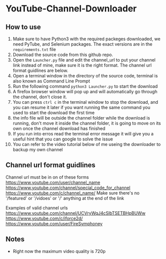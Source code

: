 # YouTube-Channel-Downloader

## How to use

1. Make sure to have Python3 with the required packeges downloaded, we need PyTube, and Selenium packages. The exact versions are in the `requirements.txt` file
2. Download the source code from this github repo.
3. Open the `Launcher.py` file and edit the channel_url to put your channel link instead of mine, make sure it is the right format. The channel url format guidlines are below.
4. Open a terminal window in the directory of the source code, terminal is also known as Command Line Prompt 
5. Run the following command `python3 Launcher.py` to start the download
6. A firefox browser window will pop up and will automatically go through the channel, don't close it.
7. You can press `ctrl c` in the terminal window to stop the download, and you can resume it later if you want running the same command you used to start the download the first time
8. the info file will be outside the channel folder while the download is running, don't move it inside the channel folder, it is going to move on its own once the channel download has finished
9. If you run into erros read the terminal error message it will give you a useful hint that you can google to solve the issue
10. You can refer to the video tutorial below of me useing the downloader to backup my own channel


## Channel url format guidlines
Channel url must be in on of these forms
https://www.youtube.com/user/channel_name
https://www.youtube.com/channel/special_code_for_channel
https://www.youtube.com/c/channel_name/
Make sure there's no '/featured' or '/vidoes' or '/' anything at the end of the link

Examples of valid channel urls
https://www.youtube.com/channel/UCVryWqJ4cSlbTSETBHpBUWw
https://www.youtube.com/c/iforce2d/
https://www.youtube.com/user/FireSymphoney


## Notes
- Right now the maximum video quality is 720p
